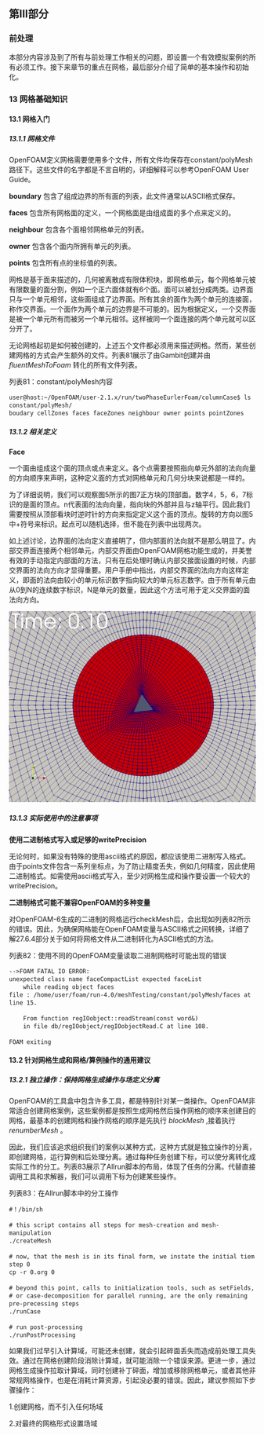 ## 第III部分
### 前处理
本部分内容涉及到了所有与前处理工作相关的问题，即设置一个有效模拟案例的所有必须工作。接下来章节的重点在网格，最后部分介绍了简单的基本操作和初始化。
### 13 网格基础知识
#### 13.1 网格入门
##### 13.1.1 网格文件
OpenFOAM定义网格需要使用多个文件，所有文件均保存在constant/polyMesh路径下。这些文件的名字都是不言自明的，详细解释可以参考OpenFOAM User Guide。

 **boundary** 包含了组成边界的所有面的列表，此文件通常以ASCII格式保存。

 **faces** 包含所有网格面的定义，一个网格面是由组成面的多个点来定义的。

 **neighbour** 包含各个面相邻网格单元的列表。

 **owner** 包含各个面内所拥有单元的列表。

 **points** 包含所有点的坐标值的列表。

网格是基于面来描述的，几何被离散成有限体积块，即网格单元，每个网格单元被有限数量的面分割，例如一个正六面体就有6个面。面可以被划分成两类。边界面只与一个单元相邻，这些面组成了边界面。所有其余的面作为两个单元的连接面，称作交界面。一个面作为两个单元的边界是不可能的。因为根据定义，一个交界面是被一个单元所有而被另一个单元相邻。这样被同一个面连接的两个单元就可以区分开了。

无论网格起初是如何被创建的，上述五个文件都必须用来描述网格。然而，某些创建网格的方式会产生额外的文件。列表81展示了由Gambit创建并由 _fluentMeshToFoam_ 转化的所有文件列表。

列表81：constant/polyMesh内容
```
user@host:~/OpenFOAM/user-2.1.x/run/twoPhaseEurlerFoam/columnCase$ ls constant/polyMesh/
boudary cellZones faces faceZones neighbour owner points pointZones
```
##### 13.1.2 相关定义
 **Face** 

一个面由组成这个面的顶点或点来定义。各个点需要按照指向单元外部的法向向量的方向顺序来声明，这种定义面的方式对网格单元和几何分块来说都是一样的。

为了详细说明，我们可以观察图5所示的图7正方块的顶部面。数字4，5，6，7标识的是面的顶点。n代表面的法向向量，指向块的外部并且与z轴平行。因此我们需要按照从顶部看块时逆时针的方向来指定定义这个面的顶点。旋转的方向以图5中+符号来标识。起点可以随机选择，但不能在列表中出现两次。

如上述讨论，边界面的法向定义直接明了，但内部面的法向就不是那么明显了。内部交界面连接两个相邻单元，内部交界面由OpenFOAM网格功能生成的，并美誉有效的手动指定内部面的方法，只有在后处理时确认内部交接面设置的时候，内部交界面的法向方向才显得重要。用户手册中指出，内部交界面的法向方向这样定义，即面的法向由较小的单元标识数字指向较大的单元标志数字。由于所有单元由从0到N的连续数字标识，N是单元的数量，因此这个方法可用于定义交界面的面法向方向。

![图7方块的顶面](images/82.PNG)

##### 13.1.3 实际使用中的注意事项
 **使用二进制格式写入或足够的writePrecision** 

无论何时，如果没有特殊的使用ascii格式的原因，都应该使用二进制写入格式。由于points文件包含一系列坐标点，为了防止精度丢失，例如几何精度，因此使用二进制格式。如需使用ascii格式写入，至少对网格生成和操作要设置一个较大的writePrecision。

**二进制格式可能不兼容OpenFOAM的多种变量**

对OpenFOAM-6生成的二进制的网格运行checkMesh后，会出现如列表82所示的错误。因此，为确保网格能在OpenFOAM变量与ASCII格式之间转换，详细了解27.6.4部分关于如何将网格文件从二进制转化为ASCII格式的方法。

列表82：使用不同的OpenFOAM变量读取二进制网格时可能出现的错误
```
-->FOAM FATAL IO ERROR:
unexpected class name faceCompactList expected faceList
    while reading object faces
file : /home/user/foam/run-4.0/meshTesting/constant/polyMesh/faces at line 15.

    From function regIOobject::readStream(const word&)
    in file db/regIOobject/regIOobjectRead.C at line 108.

FOAM exiting
```
#### 13.2 针对网格生成和网格/算例操作的通用建议
##### 13.2.1 独立操作：保持网格生成操作与场定义分离
OpenFOAM的工具盒中包含许多工具，都是特别针对某一类操作。OpenFOAM非常适合创建网格案例，这些案例都是按照生成网格然后操作网格的顺序来创建目的网格，最基本的创建网格和操作网格的顺序是先执行 _blockMesh_ ,接着执行 _renumberMesh_ 。

因此，我们应该追求组织我们的案例以某种方式，这种方式就是独立操作的分离，即创建网格，运行算例和后处理分离。通过每种任务创建下标，可以使分离转化成实际工作的分工。列表83展示了Allrun脚本的布局，体现了任务的分离。代替直接调用工具和求解器，我们可以调用下标为创建某些操作。

列表83：在Allrun脚本中的分工操作

```
#！/bin/sh

# this script contains all steps for mesh-creation and mesh-manipulation
./createMesh

# now, that the mesh is in its final form, we instate the initial tiem step 0
cp -r 0.org 0

# beyond this point, calls to initialization tools, such as setFields,
# or case-decomposition for parallel running, are the only remaining pre-precessing steps
./runCase

# run post-processing
./runPostProcessing
```

如果我们过早引入计算域，可能还未创建，就会引起碎面丢失而造成前处理工具失效。通过在网格创建阶段消除计算域，就可能消除一个错误来源。更进一步，通过网格生成操作拉取计算域，同时创建补丁碎面，增加或移除网格单元，或者其他非常规网格操作，也是在消耗计算资源，引起没必要的错误。因此，建议参照如下步骤操作：

1.创建网格，而不引入任何场域

2.对最终的网格形式设置场域
